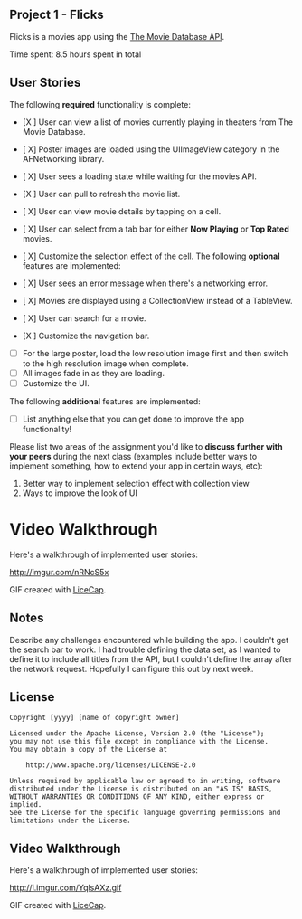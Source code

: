 ## Project 1 - Flicks

Flicks is a movies app using the [The Movie Database API](http://docs.themoviedb.apiary.io/#).

Time spent: 8.5 hours spent in total

## User Stories

The following **required** functionality is complete:

- [X ] User can view a list of movies currently playing in theaters from The Movie Database.
- [ X] Poster images are loaded using the UIImageView category in the AFNetworking library.
- [ X] User sees a loading state while waiting for the movies API.
- [X ] User can pull to refresh the movie list.
- [ X] User can view movie details by tapping on a cell.
- [ X] User can select from a tab bar for either **Now Playing** or **Top Rated** movies.
- [ X] Customize the selection effect of the cell.
The following **optional** features are implemented:

- [ X] User sees an error message when there's a networking error.
- [ X] Movies are displayed using a CollectionView instead of a TableView.
- [ X] User can search for a movie.
- [X ] Customize the navigation bar.
- [ ] For the large poster, load the low resolution image first and then switch to the high resolution image when complete.
- [ ] All images fade in as they are loading.
- [ ] Customize the UI.

The following **additional** features are implemented:

- [ ] List anything else that you can get done to improve the app functionality!

Please list two areas of the assignment you'd like to **discuss further with your peers** during the next class (examples include better ways to implement something, how to extend your app in certain ways, etc):

1. Better way to implement selection effect with collection view
2. Ways to improve the look of UI

# Video Walkthrough 

Here's a walkthrough of implemented user stories:

http://imgur.com/nRNcS5x

GIF created with [LiceCap](http://www.cockos.com/licecap/).

## Notes

Describe any challenges encountered while building the app.
    I couldn't get the search bar to work. I had trouble defining the data set, as I wanted to define it to include all titles from the API, but I couldn't define the array after the network request. Hopefully I can figure this out by next week. 
## License

    Copyright [yyyy] [name of copyright owner]

    Licensed under the Apache License, Version 2.0 (the "License");
    you may not use this file except in compliance with the License.
    You may obtain a copy of the License at

        http://www.apache.org/licenses/LICENSE-2.0

    Unless required by applicable law or agreed to in writing, software
    distributed under the License is distributed on an "AS IS" BASIS,
    WITHOUT WARRANTIES OR CONDITIONS OF ANY KIND, either express or implied.
    See the License for the specific language governing permissions and
    limitations under the License.


## Video Walkthrough 

Here's a walkthrough of implemented user stories:

http://i.imgur.com/YqlsAXz.gif

GIF created with [LiceCap](http://www.cockos.com/licecap/).


